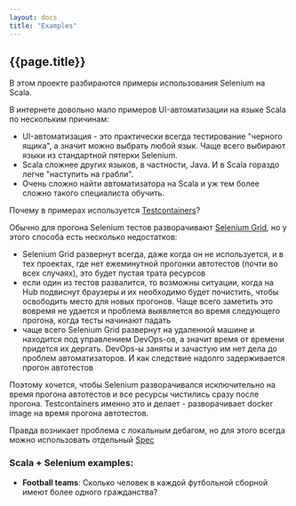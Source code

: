 ```yaml
---
layout: docs 
title: "Examples"
---
```


## {{page.title}}

В этом проекте разбираются примеры использования Selenium на Scala.

В интернете довольно мало примеров UI-автоматизации на языке Scala по нескольким причинам:
- UI-автоматизация - это практически всегда тестирование "черного ящика", а значит можно выбрать любой язык. 
  Чаще всего выбирают языки из стандартной пятерки Selenium.
- Scala сложнее других языков, в частности, Java. И в Scala гораздо легче "наступить на грабли".
- Очень сложно найти автоматизатора на Scala и уж тем более сложно такого специалиста обучить.

Почему в примерах используется [Testcontainers](https://github.com/testcontainers/testcontainers-scala#selenium)? 

Обычно для прогона Selenium тестов разворачивают [Selenium Grid](https://www.selenium.dev/documentation/en/grid/),
но у этого способа есть несколько недостатков:
- Selenium Grid развернут всегда, даже когда он не используется, и в тех проектах,
где нет ежеминутной прогонки автотестов (почти во всех случаях), это будет пустая трата ресурсов
- если один из тестов развалится, то возможны ситуации, когда на Hub подвиснут браузеры
и их необходимо будет почистить, чтобы освободить место для новых прогонов.
Чаще всего заметить это вовремя не удается и проблема выявляется во время следующего прогона, 
когда тесты начинают падать
- чаще всего Selenium Grid развернут на удаленной машине и находится под управлением DevOps-ов, 
а значит время от времени придется их дергать. DevOps-ы заняты и зачастую им нет дела до проблем автоматизаторов. 
И как следствие надолго задерживается прогон автотестов

Поэтому хочется, чтобы Selenium разворачивался исключительно на время прогона автотестов и 
все ресурсы чистились сразу после прогона. 
Testcontainers именно это и делает - разворачивает docker image на время прогона автотестов.

Правда возникает проблема с локальным дебагом, но для этого всегда можно использовать отдельный 
[Spec](https://github.com/artemkorsakov/scalenium/blob/master/scalenium/src/test/scala/com/github/artemkorsakov/spec/LocalDebugSpec.scala)


### Scala + Selenium examples:

- **Football teams**: Сколько человек в каждой футбольной сборной имеют более одного гражданства?